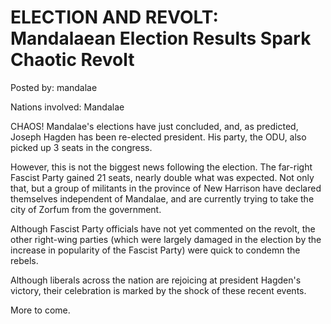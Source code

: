 # ELECTION AND REVOLT: Mandalaean Election Results Spark Chaotic Revolt

Posted by: mandalae

Nations involved: Mandalae

CHAOS! Mandalae's elections have just concluded, and, as predicted, Joseph Hagden has been re-elected president. His party, the ODU, also picked up 3 seats in the congress.

However, this is not the biggest news following the election. The far-right Fascist Party gained 21 seats, nearly double what was expected. Not only that, but a group of militants in the province of New Harrison have declared themselves independent of Mandalae, and are currently trying to take the city of Zorfum from the government.

Although Fascist Party officials have not yet commented on the revolt, the other right-wing parties (which were largely damaged in the election by the increase in popularity of the Fascist Party) were quick to condemn the rebels.

Although liberals across the nation are rejoicing at president Hagden's victory, their celebration is marked by the shock of these recent events.

More to come.